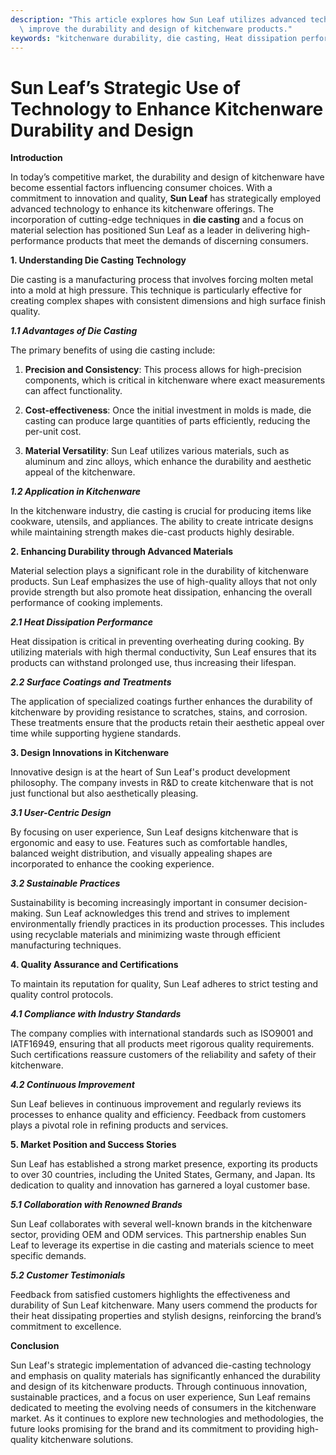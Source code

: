 ```yaml
---
description: "This article explores how Sun Leaf utilizes advanced technology in die-casting to\
  \ improve the durability and design of kitchenware products."
keywords: "kitchenware durability, die casting, Heat dissipation performance, Die casting process"
---
```

# Sun Leaf’s Strategic Use of Technology to Enhance Kitchenware Durability and Design

**Introduction**

In today’s competitive market, the durability and design of kitchenware have become essential factors influencing consumer choices. With a commitment to innovation and quality, **Sun Leaf** has strategically employed advanced technology to enhance its kitchenware offerings. The incorporation of cutting-edge techniques in **die casting** and a focus on material selection has positioned Sun Leaf as a leader in delivering high-performance products that meet the demands of discerning consumers.

**1. Understanding Die Casting Technology**

Die casting is a manufacturing process that involves forcing molten metal into a mold at high pressure. This technique is particularly effective for creating complex shapes with consistent dimensions and high surface finish quality. 

***1.1 Advantages of Die Casting***

The primary benefits of using die casting include:

1. **Precision and Consistency**: This process allows for high-precision components, which is critical in kitchenware where exact measurements can affect functionality.
   
2. **Cost-effectiveness**: Once the initial investment in molds is made, die casting can produce large quantities of parts efficiently, reducing the per-unit cost.

3. **Material Versatility**: Sun Leaf utilizes various materials, such as aluminum and zinc alloys, which enhance the durability and aesthetic appeal of the kitchenware.

***1.2 Application in Kitchenware***

In the kitchenware industry, die casting is crucial for producing items like cookware, utensils, and appliances. The ability to create intricate designs while maintaining strength makes die-cast products highly desirable.

**2. Enhancing Durability through Advanced Materials**

Material selection plays a significant role in the durability of kitchenware products. Sun Leaf emphasizes the use of high-quality alloys that not only provide strength but also promote heat dissipation, enhancing the overall performance of cooking implements.

***2.1 Heat Dissipation Performance***

Heat dissipation is critical in preventing overheating during cooking. By utilizing materials with high thermal conductivity, Sun Leaf ensures that its products can withstand prolonged use, thus increasing their lifespan. 

***2.2 Surface Coatings and Treatments***

The application of specialized coatings further enhances the durability of kitchenware by providing resistance to scratches, stains, and corrosion. These treatments ensure that the products retain their aesthetic appeal over time while supporting hygiene standards.

**3. Design Innovations in Kitchenware**

Innovative design is at the heart of Sun Leaf's product development philosophy. The company invests in R&D to create kitchenware that is not just functional but also aesthetically pleasing.

***3.1 User-Centric Design***

By focusing on user experience, Sun Leaf designs kitchenware that is ergonomic and easy to use. Features such as comfortable handles, balanced weight distribution, and visually appealing shapes are incorporated to enhance the cooking experience.

***3.2 Sustainable Practices***

Sustainability is becoming increasingly important in consumer decision-making. Sun Leaf acknowledges this trend and strives to implement environmentally friendly practices in its production processes. This includes using recyclable materials and minimizing waste through efficient manufacturing techniques.

**4. Quality Assurance and Certifications**

To maintain its reputation for quality, Sun Leaf adheres to strict testing and quality control protocols. 

***4.1 Compliance with Industry Standards***

The company complies with international standards such as ISO9001 and IATF16949, ensuring that all products meet rigorous quality requirements. Such certifications reassure customers of the reliability and safety of their kitchenware.

***4.2 Continuous Improvement***

Sun Leaf believes in continuous improvement and regularly reviews its processes to enhance quality and efficiency. Feedback from customers plays a pivotal role in refining products and services.

**5. Market Position and Success Stories**

Sun Leaf has established a strong market presence, exporting its products to over 30 countries, including the United States, Germany, and Japan. Its dedication to quality and innovation has garnered a loyal customer base.

***5.1 Collaboration with Renowned Brands***

Sun Leaf collaborates with several well-known brands in the kitchenware sector, providing OEM and ODM services. This partnership enables Sun Leaf to leverage its expertise in die casting and materials science to meet specific demands.

***5.2 Customer Testimonials***

Feedback from satisfied customers highlights the effectiveness and durability of Sun Leaf kitchenware. Many users commend the products for their heat dissipating properties and stylish designs, reinforcing the brand’s commitment to excellence.

**Conclusion**

Sun Leaf's strategic implementation of advanced die-casting technology and emphasis on quality materials has significantly enhanced the durability and design of its kitchenware products. Through continuous innovation, sustainable practices, and a focus on user experience, Sun Leaf remains dedicated to meeting the evolving needs of consumers in the kitchenware market. As it continues to explore new technologies and methodologies, the future looks promising for the brand and its commitment to providing high-quality kitchenware solutions.
